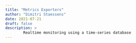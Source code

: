 ```yaml
---
title: "Metrics Exporters"
author: "Dimitri Staessens"
date: 2021-07-21
draft: false
description: >
        Realtime monitoring using a time-series database
---
```

